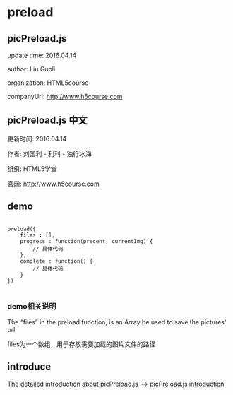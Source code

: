 # preload
## picPreload.js
update time: 2016.04.14 

author: Liu Guoli

organization: HTML5course

companyUrl: http://www.h5course.com

## picPreload.js 中文
更新时间: 2016.04.14 

作者: 刘国利 - 利利 - 独行冰海

组织: HTML5学堂

官网: http://www.h5course.com

## demo
<pre>
<code>
preload({
	files : [],
	progress : function(precent, currentImg) {
		// 具体代码
	},
	complete : function() {
		// 具体代码
	}
})
 </code>
</pre>
### demo相关说明
The “files” in the preload function, is an Array be used to save the pictures' url

files为一个数组，用于存放需要加载的图片文件的路径



## introduce
The detailed introduction about picPreload.js ——> [picPreload.js introduction][1]

[1]: http://www.h5course.com